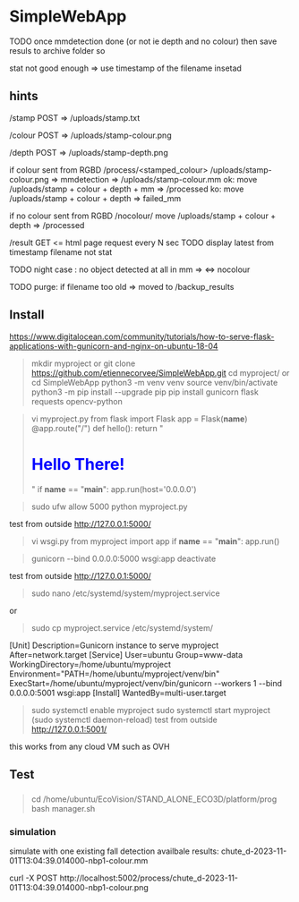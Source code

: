 # SimpleWebApp

TODO
once mmdetection done (or not ie depth and no colour)
then save resuls to archive folder so 

stat not good enough => use timestamp of the filename insetad

## hints
/stamp POST
  => /uploads/stamp.txt
  
/colour POST
  => /uploads/stamp-colour.png
  
/depth POST
  => /uploads/stamp-depth.png

if colour sent from RGBD
/process/<stamped_colour>
 /uploads/stamp-colour.png => mmdetection => /uploads/stamp-colour.mm
   ok: move /uploads/stamp + colour + depth + mm => /processed
   ko: move /uploads/stamp + colour + depth => failed_mm
 
if no colour sent from RGBD
/nocolour/<stamp>
  move /uploads/stamp + colour + depth => /processed

/result GET  <=  html page request every N sec
  TODO display latest from timestamp filename not stat

TODO night case : no object detected at all in mm => <=> nocolour

TODO purge: if filename too old => moved to /backup_results

## Install

https://www.digitalocean.com/community/tutorials/how-to-serve-flask-applications-with-gunicorn-and-nginx-on-ubuntu-18-04

> mkdir myproject
or
git clone https://github.com/etiennecorvee/SimpleWebApp.git
> cd myproject/
or
> cd SimpleWebApp
> python3 -m venv venv
> source venv/bin/activate
> python3 -m pip install --upgrade pip
> pip install gunicorn flask requests opencv-python

> vi myproject.py
    from flask import Flask
    app = Flask(__name__)
    @app.route("/")
    def hello():
        return "<h1 style='color:blue'>Hello There!</h1>"
    if __name__ == "__main__":
        app.run(host='0.0.0.0')

> sudo ufw allow 5000
> python myproject.py

test from outside http://127.0.0.1:5000/

> vi wsgi.py
    from myproject import app
    if __name__ == "__main__":
        app.run()

> gunicorn --bind 0.0.0.0:5000 wsgi:app
> deactivate

test from outside http://127.0.0.1:5000/

> sudo nano /etc/systemd/system/myproject.service

or

> sudo cp myproject.service /etc/systemd/system/
    
[Unit]
Description=Gunicorn instance to serve myproject
After=network.target
[Service]
User=ubuntu
Group=www-data
WorkingDirectory=/home/ubuntu/myproject
Environment="PATH=/home/ubuntu/myproject/venv/bin"
ExecStart=/home/ubuntu/myproject/venv/bin/gunicorn --workers 1 --bind 0.0.0.0:5001 wsgi:app
[Install]
WantedBy=multi-user.target

> sudo systemctl enable myproject
> sudo systemctl start myproject
(sudo systemctl daemon-reload)
test from outside http://127.0.0.1:5001/

this works from any cloud VM such as OVH

## Test

### 

> cd /home/ubuntu/EcoVision/STAND_ALONE_ECO3D/platform/prog
> bash manager.sh

### simulation
simulate with one existing fall detection availbale results:
chute_d-2023-11-01T13:04:39.014000-nbp1-colour.mm

curl -X POST http://localhost:5002/process/chute_d-2023-11-01T13:04:39.014000-nbp1-colour.png